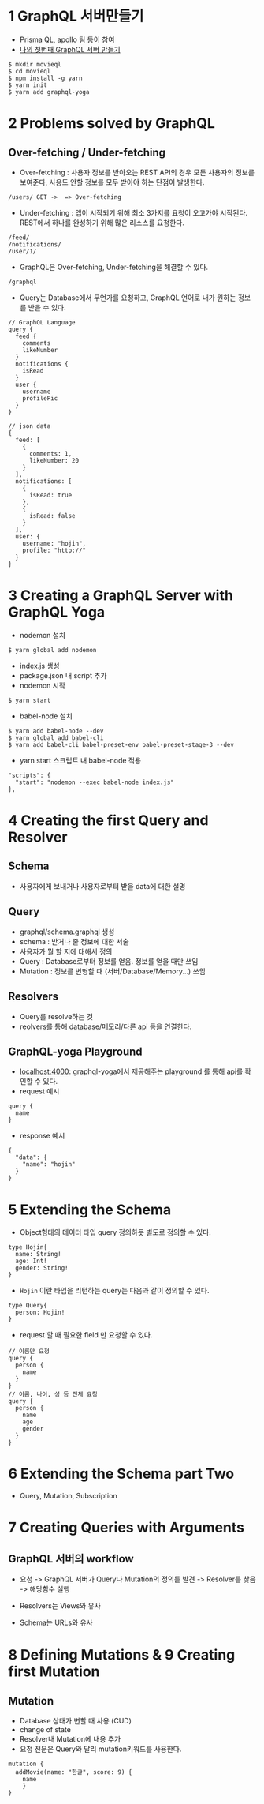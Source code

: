 # 1 GraphQL 서버만들기
- Prisma QL, apollo 팀 등이 참여
- [나의 첫번째 GraphQL 서버 만들기](https://www.youtube.com/watch?v=3PZGW5Iwtv4)

~~~
$ mkdir movieql
$ cd movieql
$ npm install -g yarn
$ yarn init
$ yarn add graphql-yoga
~~~

# 2 Problems solved by GraphQL
## Over-fetching / Under-fetching
- Over-fetching : 사용자 정보를 받아오는 REST API의 경우 모든 사용자의 정보를 보여준다, 사용도 안할 정보를 모두 받아야 하는 단점이 발생한다.
~~~
/users/ GET ->  => Over-fetching
~~~
- Under-fetching : 앱이 시작되기 위해 최소 3가지를 요청이 오고가야 시작된다. REST에서 하나를 완성하기 위해 많은 리소스를 요청한다.
~~~
/feed/
/notifications/
/user/1/
~~~
- GraphQL은 Over-fetching, Under-fetching을 해결할 수 있다.
~~~
/graphql
~~~
- Query는 Database에서 무언가를 요청하고, GraphQL 언어로 내가 원하는 정보를 받을 수 있다.
~~~
// GraphQL Language
query {
  feed {
    comments
    likeNumber
  }
  notifications {
    isRead
  }
  user {
    username
    profilePic
  }
}

// json data
{
  feed: [
    {
      comments: 1,
      likeNumber: 20
    }
  ],
  notifications: [
    {
      isRead: true
    },
    {
      isRead: false
    }
  ],
  user: {
    username: "hojin",
    profile: "http://"
  }
}
~~~


# 3 Creating a GraphQL Server with GraphQL Yoga
- nodemon 설치
~~~
$ yarn global add nodemon
~~~

- index.js 생성
- package.json 내 script 추가
- nodemon 시작
~~~
$ yarn start
~~~

- babel-node 설치
~~~
$ yarn add babel-node --dev
$ yarn global add babel-cli
$ yarn add babel-cli babel-preset-env babel-preset-stage-3 --dev
~~~
- yarn start 스크립트 내 babel-node 적용
~~~
"scripts": {
  "start": "nodemon --exec babel-node index.js"
},
~~~


# 4 Creating the first Query and Resolver
## Schema
- 사용자에게 보내거나 사용자로부터 받을 data에 대한 설명

## Query 
- graphql/schema.graphql 생성
- schema : 받거나 줄 정보에 대한 서술
- 사용자가 뭘 할 지에 대해서 정의
- Query : Database로부터 정보를 얻음. 정보를 얻을 때만 쓰임
- Mutation : 정보를 변형할 때 (서버/Database/Memory...) 쓰임


## Resolvers
- Query를 resolve하는 것
- reolvers를 통해 database/메모리/다른 api 등을 연결한다.

## GraphQL-yoga Playground
- [localhost:4000](localhost:4000): graphql-yoga에서 제공해주는 playground 를 통해 api를 확인할 수 있다.
- request 예시
~~~
query {
  name
}
~~~
- response 예시
~~~
{
  "data": {
    "name": "hojin"
  }
}
~~~



# 5 Extending the Schema
- Object형태의 데이터 타입 query 정의하듯 별도로 정의할 수 있다.
~~~
type Hojin{
  name: String!
  age: Int!
  gender: String!
}
~~~

- `Hojin` 이란 타입을 리턴하는 query는 다음과 같이 정의할 수 있다.
~~~
type Query{
  person: Hojin!
}
~~~

- request 할 때 필요한 field 만 요청할 수 있다.
~~~
// 이름만 요청
query {
  person {
    name
  }
}
// 이름, 나이, 성 등 전체 요청
query {
  person {
    name
    age
    gender 
  }
}
~~~


# 6 Extending the Schema part Two
- Query, Mutation, Subscription

# 7 Creating Queries with Arguments
## GraphQL 서버의 workflow
- 요청 -> GraphQL 서버가 Query나 Mutation의 정의를 발견 -> Resolver를 찾음 -> 해당함수 실행

- Resolvers는 Views와 유사
- Schema는 URLs와 유사


# 8 Defining Mutations & 9 Creating first Mutation

## Mutation
- Database 상태가 변할 때 사용 (CUD)
- change of state
- Resolver내 Mutation에 내용 추가
- 요청 전문은 Query와 달리 mutation키워드를 사용한다.
~~~
mutation {
  addMovie(name: "한글", score: 9) {
  	name
	} 
}
~~~
